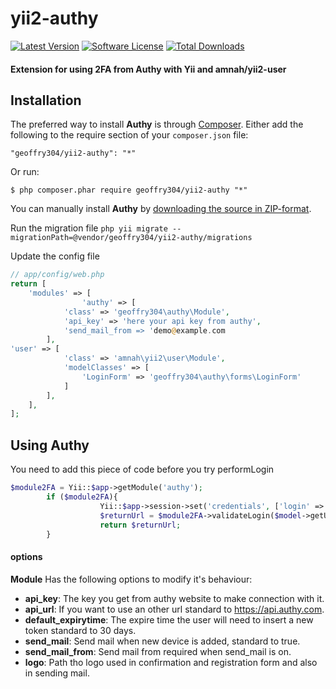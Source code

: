 # yii2-authy

[![Latest Version](https://img.shields.io/github/tag/geoffry304/yii2-authy.svg?style=flat-square&label=release)](https://github.com/geoffry304/yii2-authy/tags)
[![Software License](https://img.shields.io/badge/license-BSD-brightgreen.svg?style=flat-square)](https://github.com/geoffry304/yii2-authy/blob/master/LICENSE.md)
[![Total Downloads](https://img.shields.io/packagist/dt/geoffry304/yii2-authy.svg?style=flat-square)](https://packagist.org/packages/geoffry304/yii2-authy)

#### Extension  for using 2FA from Authy with Yii and amnah/yii2-user ####

## Installation ##

The preferred way to install **Authy** is through [Composer](https://getcomposer.org/). Either add the following to the require section of your `composer.json` file:

`"geoffry304/yii2-authy": "*"` 

Or run:

`$ php composer.phar require geoffry304/yii2-authy "*"` 

You can manually install **Authy** by [downloading the source in ZIP-format](https://github.com/geoffry304/yii2-authy/archive/master.zip).

Run the migration file
  ```php yii migrate --migrationPath=@vendor/geoffry304/yii2-authy/migrations```

Update the config file
```php
// app/config/web.php
return [
    'modules' => [
                'authy' => [
            'class' => 'geoffry304\authy\Module',
            'api_key' => 'here your api key from authy',
            'send_mail_from => 'demo@example.com
        ],
'user' => [
            'class' => 'amnah\yii2\user\Module',
            'modelClasses' => [
                'LoginForm' => 'geoffry304\authy\forms\LoginForm'
            ]
        ],
    ],
];
```

## Using Authy ##

You need to add this piece of code before you try performLogin

```php
$module2FA = Yii::$app->getModule('authy');
        if ($module2FA){
                    Yii::$app->session->set('credentials', ['login' => $model->email, 'pwd' => $model->password]);
                    $returnUrl = $module2FA->validateLogin($model->getUser());
                    return $returnUrl;  
        }
 ``` 
  #### options ####
  
  **Module** Has the following options to modify it's behaviour:

  - **api_key**: The key you get from authy website to make connection with it.
  - **api_url**: If you want to use an other url standard to https://api.authy.com.
  - **default_expirytime**: The expire time the user will need to insert a new token standard to 30 days.
  - **send_mail**: Send mail when new device is added, standard to true.
  - **send_mail_from**: Send mail from required when send_mail is on.
  - **logo**: Path tho logo used in confirmation and registration form and also in sending mail.
